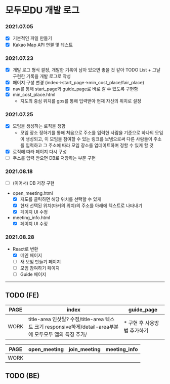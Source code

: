 # 모두모DU 개발 로그

### 2021.07.05
- [x] 기본적인 파일 만들기
- [x] Kakao Map API 연결 및 테스트

### 2021.07.23
- [x] 개발 로그 형식 결정, 개발한 기록이 남아 있으면 좋을 것 같아 TODO List + 그날 구현한 기록을 개발 로그로 작성
- [x] 페이지 구성 변경 (index->start_page->min_cost_place/fair_place)
- [x] nav를 통해 start_page와 guide_page로 바로 갈 수 있도록 구현함
- [x] min_cost_place.html
  - 지도의 중심 위치를 gps를 통해 입력받아 현재 자신의 위치로 설정

### 2021.07.25
- [x] 모임을 생성하는 로직을 정함
  - 모임 장소 정하기를 통해 처음으로 주소를 입력한 사람을 기준으로 하나의 모임이 생성되고, 이 모임을 참여할 수 있는 링크를 보냄으로써 다른 사람들이 주소를 입력하고 그 주소에 따라 모임 장소를 업데이트하며 정할 수 있게 할 것
- [x] 로직에 따라 페이지 다시 구성
- [ ] 주소를 입력 받으면 DB로 저장하는 부분 구현

### 2021.08.18
- [ ] (이어서) DB 저장 구현
- open_meeting.html
  - [x] 지도를 클릭하면 해당 위치를 선택할 수 있게
  - [x] 현재 선택된 위치(마커의 위치)의 주소를 아래에 텍스트로 나타내기
  - [x] 페이지 UI 수정
- meeting_info.html
  - [x] 페이지 UI 수정

### 2021.08.28
- React로 변환
  - [x] 메인 페이지
  - [ ] 새 모임 만들기 페이지
  - [ ] 모임 참여하기 페이지
  - [ ] Guide 페이지

---------

## TODO (FE)

|PAGE|index|guide_page|
|---|---|---|
|WORK|title-area 인삿말? 수정/title-area 텍스트 크기 responsive하게/detail-area부분에 모두모두 앱의 특징 추가/|* 구현 후 사용방법 추가하기|

|PAGE|open_meeting|join_meeting|meeting_info|
|---|---|---|---|
|WORK||||

## TODO (BE)

<!-- (example)(위에 참고해서 원하는대로 추가하면서 사용하면 됨)
(나 같은 경우는 지금은 못 건드리는데 나중에 해야겠다 싶은 부분들 저장해두는 용도로 쓰려고!)
||index|start_page|guide_page|
|---|---|---|---|
||* 배너 만들어서 추가하기||* 구현 후 사용방법 추가하기|

||min_cost_place|fair_place|
|---|---|---|
||* 할것|| -->
